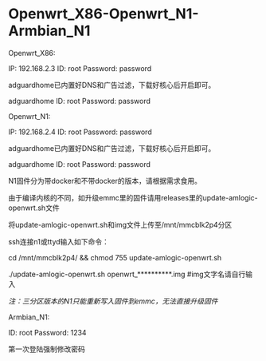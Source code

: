 # Openwrt_X86-Openwrt_N1-Armbian_N1

Openwrt_X86:

IP: 192.168.2.3 ID: root Password: password

adguardhome已内置好DNS和广告过滤，下载好核心后开启即可。

adguardhome ID: root Password: password


Openwrt_N1:

IP: 192.168.2.4 ID: root Password: password

adguardhome已内置好DNS和广告过滤，下载好核心后开启即可。

adguardhome ID: root Password: password

N1固件分为带docker和不带docker的版本，请根据需求食用。

由于编译内核的不同，如升级emmc里的固件请用releases里的update-amlogic-openwrt.sh文件

将update-amlogic-openwrt.sh和img文件上传至/mnt/mmcblk2p4分区

ssh连接n1或ttyd输入如下命令：

cd /mnt/mmcblk2p4/ && chmod 755 update-amlogic-openwrt.sh

./update-amlogic-openwrt.sh openwrt_**********.img  #img文字名请自行输入

*注：三分区版本的N1只能重新写入固件到emmc，无法直接升级固件*

Armbian_N1:

ID: root Password: 1234

第一次登陆强制修改密码
